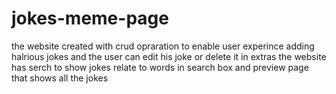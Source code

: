 # jokes-meme-page

the website created with crud opraration to enable user experince adding halrious jokes and the user can edit his joke or delete it 
in extras the website has serch to show jokes relate to words in search box and preview page that shows all the jokes
